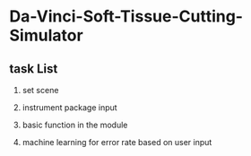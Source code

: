 # Da-Vinci-Soft-Tissue-Cutting-Simulator

## task List
1) set scene

2) instrument package input

3) basic function in the module

4) machine learning for error rate based on user input


